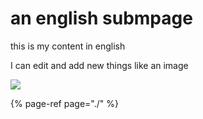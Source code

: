 # an english submpage

this is my content in english



I can edit and add new things like an image

![](.gitbook/assets/dscf5011.JPG)

{% page-ref page="./" %}

